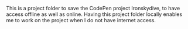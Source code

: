 This is a project folder to save the CodePen project Ironskydive, to have access offline as well as online. Having this project folder locally enables me to work on the project when I do not have internet access.